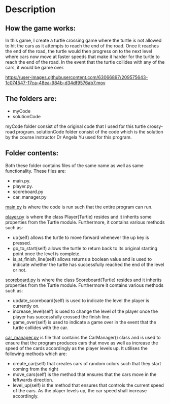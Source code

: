 # Description

## How the game works:

In this game, I create a turtle crossing game where the turtle is not allowed to hit the cars as it attempts to reach the end of the road. Once it reaches the end of the road, the turtle would then progress on to the next level where cars now move at faster speeds that make it harder for the turtle to reach the end of the road. In the event that the turtle collides with any of the cars, it would be game over. 

https://user-images.githubusercontent.com/63066897/209575643-1c074547-17ca-48ea-984b-d34df9576ab7.mov


## The folders are:
- myCode
- solutionCode

myCode folder consist of the original code that I used for this turtle crossy-road program. 
solutionCode folder consist of the code which is the solution by the course instructor Dr Angela Yu used for this program. 

## Folder contents:

Both these folder contains files of the same name as well as same functionality. These files are:

- main.py.  
- player.py. 
- scoreboard.py
- car_manager.py

<ins>main.py</ins> is where the code is run such that the entire program can run.

<ins>player.py</ins> is where the class Player(Turtle) resides and it inherits some properties from the Turtle module. Furthermore, it contains various methods such as:

- up(self) allows the turtle to move forward whenever the up key is pressed.
- go_to_start(self) allows the turtle to return back to its original starting point once the level is complete.
- is_at_finish_line(self) allows returns a boolean value and is used to indicate whether the turtle has successfully reached the end of the level or not.

<ins>scoreboard.py</ins> is where the class Scoreboard(Turtle) resides and it inherits properties from the Turtle module. Furthermore it contains various methods such as:

- update_scoreboard(self) is used to indicate the level the player is currently on.
- increase_level(self) is used to change the level of the player once the player has successfully crossed the finish line.
- game_over(self) is used to indicate a game over in the event that the turtle collides with the car.

<ins>car_manager.py</ins> is file that contains the CarManager() class and is used to ensure that the program produces cars that move as well as increase the speed of the cards accordingly as the player levels up. It utilises the following methods which are:
- create_car(self) that creates cars of random colors such that they start coming from the right
- move_cars(self) is the method that ensures that the cars move in the leftwards direction.
- level_up(self) is the method that ensures that controls the current speed of the cars. As the player levels up, the car speed shall increase accordingly.
